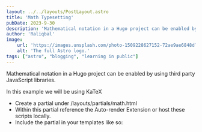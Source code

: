 ```yaml
---
layout: ../../layouts/PostLayout.astro
title: 'Math Typesetting'
pubDate: 2023-9-30
description: 'Mathematical notation in a Hugo project can be enabled by using third party JavaScript libraries.'
author: 'Raliqbal'
image:
    url: 'https://images.unsplash.com/photo-1509228627152-72ae9ae6848d?ixlib=rb-4.0.3&ixid=M3wxMjA3fDB8MHxwaG90by1wYWdlfHx8fGVufDB8fHx8fA%3D%3D&auto=format&fit=crop&w=1740&q=80'
    alt: 'The full Astro logo.'
tags: ["astro", "blogging", "learning in public"]
---
```


Mathematical notation in a Hugo project can be enabled by using third party JavaScript libraries.

In this example we will be using KaTeX
-   Create a partial under /layouts/partials/math.html
-   Within this partial reference the Auto-render Extension or host these scripts locally.
-   Include the partial in your templates like so: